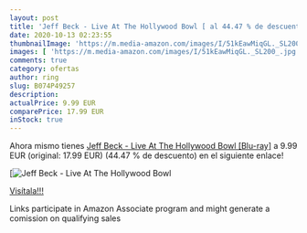 ```yaml
---
layout: post
title: 'Jeff Beck - Live At The Hollywood Bowl [ al 44.47 % de descuento'
date: 2020-10-13 02:23:55
thumbnailImage: 'https://m.media-amazon.com/images/I/51kEawMiqGL._SL200_.jpg'
images: [ 'https://m.media-amazon.com/images/I/51kEawMiqGL._SL200_.jpg' ]
comments: true
category: ofertas
author: ring
slug: B074P49257
description:
actualPrice: 9.99 EUR
comparePrice: 17.99 EUR
inStock: true
---
```


Ahora mismo tienes [Jeff Beck - Live At The Hollywood Bowl [Blu-ray]](https://www.amazon.fr/dp/B074P49257/?tag=tolees0d-21) a 9.99 EUR (original: 17.99 EUR) (44.47 %  de descuento) en el siguiente enlace!

[![Jeff Beck - Live At The Hollywood Bowl [](https://m.media-amazon.com/images/I/51kEawMiqGL._SL200_.jpg)](https://www.amazon.fr/dp/B074P49257/?tag=tolees0d-21)

[Visítala!!!](https://www.amazon.fr/dp/B074P49257/?tag=tolees0d-21)

Links participate in Amazon Associate program and might generate a comission on qualifying sales
